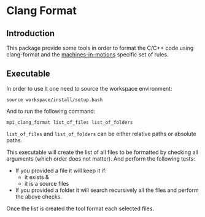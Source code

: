 Clang Format
============

## Introduction

This package provide some tools in order
to format the C/C++ code using clang-format and the
[machines-in-motions](https://machines-in-motion.github.io/code_documentation/ci_example_cpp/coding_guidelines_1.html)
specific set of rules.

## Executable

In order to use it one need to source the workspace environment:

    source workspace/install/setup.bash

And to run the following command:

    mpi_clang_format list_of_files list_of_folders

`list_of_files` and `list_of_folders` can be either relative paths or absolute paths.

This executable will create the list of all files to be formatted by checking all
arguments (which order does not matter). And perform the following tests:
- If you provided a file it will keep it if:
    - it exists &
    - it is a source files
- If you provided a folder it will search recursively all the files and
    perform the above checks.

Once the list is created the tool format each selected files.
